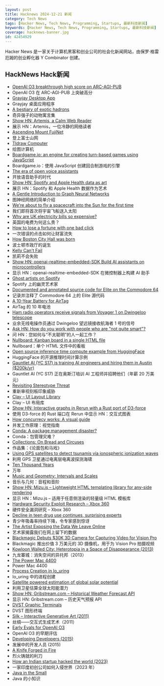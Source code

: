 ```yaml
---
layout: post
title: Hacknews 2024-12-21 新闻
category: Tech News
tags: [Hacker News, Tech News, Programming, Startups, 最新科技新闻]
keywords: [Hacker News, Tech News, Programming, Startups, 最新科技新闻]
coverage: hacknews-banner.jpg
id: 42454929
---
```


Hacker News 是一家关于计算机黑客和创业公司的社会化新闻网站，由保罗·格雷厄姆的创业孵化器 Y Combinator 创建。

## HackNews Hack新闻

- [OpenAI O3 breakthrough high score on ARC-AGI-PUB](https://arcprize.org/blog/oai-o3-pub-breakthrough)
- OpenAI O3 在 ARC-AGI-PUB 上突破高分
- [Grayjay Desktop App](https://grayjay.app/desktop/)
- Grayjay 桌面应用程序
- [A bestiary of exotic hadrons](https://cerncourier.com/a-bestiary-of-exotic-hadrons/)
- 奇异强子的动物寓言集
- [Show HN: Artemis, a Calm Web Reader](https://artemis.jamesg.blog/)
- 展示 HN：Artemis，一位冷静的网络读者
- [Ascending Mount FujiNet](https://www.leadedsolder.com/2024/12/17/coco-fujinet.html)
- 登上富士山网
- [Tldraw Computer](https://computer.tldraw.com)
- 绘图计算机
- [Boardgame.io: an engine for creating turn-based games using JavaScript](https://github.com/boardgameio/boardgame.io)
- Boardgame.io：使用 JavaScript 创建回合制游戏的引擎
- [The era of open voice assistants](https://www.home-assistant.io/blog/2024/12/19/voice-preview-edition-the-era-of-open-voice/)
- 开放语音助手的时代
- [Show HN: Spotify and Apple Health data as art](https://apps.apple.com/us/app/day-by-data/id6737629704)
- 展示 HN：Spotify 和 Apple Health 数据作为艺术
- [A Gentle Introduction to Graph Neural Networks](https://distill.pub/2021/gnn-intro/)
- 图神经网络的简单介绍
- [We're about to fly a spacecraft into the Sun for the first time](https://arstechnica.com/space/2024/12/were-about-to-fly-a-spacecraft-into-the-sun-for-the-first-time/)
- 我们即将首次将宇宙飞船送入太阳
- [Why are UK electricity bills so expensive?](https://climate.benjames.io/uk-electricity-bills/)
- 英国的电费为何这么贵？
- [How to lose a fortune with one bad click](https://krebsonsecurity.com/2024/12/how-to-lose-a-fortune-with-just-one-bad-click/)
- 一次错误的点击如何让财富流失
- [How Boston City Hall was born](https://www.bostonglobe.com/ideas/2012/02/12/how-boston-city-hall-was-born/DtfspyXVbKBIKi8iSXHX6J/story.html)
- 波士顿市政厅的诞生
- [Kelly Can't Fail](https://win-vector.com/2024/12/19/kelly-cant-fail/)
- 凯莉不会失败
- [Show HN: openai-realtime-embedded-SDK Build AI assistants on microcontrollers](https://github.com/openai/openai-realtime-embedded-sdk)
- 显示 HN：openai-realtime-embedded-SDK 在微控制器上构建 AI 助手
- [Ghost artists on Spotify](https://harpers.org/archive/2025/01/the-ghosts-in-the-machine-liz-pelly-spotify-musicians/)
- Spotify 上的幽灵艺术家
- [Documented and annotated source code for Elite on the Commodore 64](https://github.com/markmoxon/elite-source-code-commodore-64)
- 记录并注释了 Commodore 64 上的 Elite 源代码
- [A 10-Year Battery for AirTag](https://www.elevationlab.com/blogs/news/introducing-timecapsule)
- AirTag 的 10 年电池
- [Ham radio operators receive signals from Voyager 1 on Dwingeloo telescope](https://www.camras.nl/en/blog/2024/dwingeloo-telescope-receives-signals-from-voyager-1/)
- 业余无线电操作员通过 Dwingeloo 望远镜接收航海者 1 号的信号
- [Ask HN: How do you work with people who are "not quite smart"?]()
- 问 HN：您如何与“不太聪明”的人一起工作？
- [Nullboard: Kanban board in a single HTML file](https://github.com/apankrat/nullboard)
- Nullboard：单个 HTML 文件中的看板
- [Open source inference time compute example from HuggingFace](https://github.com/huggingface/search-and-learn)
- HuggingFace 的开源推理时间计算示例
- [Gauntlet AI (YC S17) is training AI engineers and hiring them in Austin ($200k/yr)](https://gauntletai.com)
- Gauntlet AI (YC S17) 正在奥斯汀培训 AI 工程师并招聘他们（年薪 20 万美元）
- [Revisiting Stereotype Threat](https://www.speakandregret.michaelinzlicht.com/p/revisiting-stereotype-threat)
- 重新审视刻板印象威胁
- [Clay – UI Layout Library](https://www.nicbarker.com/clay)
- Clay – UI 布局库
- [Show HN: Interactive graphs in Rerun with a Rust port of D3-force](https://rerun.io/blog/graphs)
- 使用 D3-force 的 Rust 端口在 Rerun 中显示 HN：交互式图表
- [How concurrecy works: A visual guide](https://wyounas.github.io/concurrency/2024/12/12/how-concurrency-works-a-visual-guide/)
- 并发工作原理：视觉指南
- [Conda: A package management disaster?](https://pyherald.com/articles/16_12_2024/)
- Conda：包管理灾难？
- [Collections: On Bread and Circuses](https://acoup.blog/2024/12/20/collections-on-bread-and-circuses/)
- 作品集：《论面包和马戏》
- [Using GPS satellites to detect tsunamis via ionospheric ionization waves](https://www.earthdata.nasa.gov/learn/data-in-action/global-navigation-satellite-system-data-brings-forth-guardian)
- 利用 GPS 卫星通过电离层电离波探测海啸
- [Ten Thousand Years](https://99percentinvisible.org/episode/ten-thousand-years/)
- 万年
- [Music and Geometry: Intervals and Scales](https://roelsworld.eu/blog-music/music-geometry-intervals-scales/)
- 音乐与几何：音程和音阶
- [Show HN: Mizu.js – Lightweight HTML templating library for any-side rendering](https://mizu.sh)
- 显示 HN：Mizu.js – 适用于任意侧渲染的轻量级 HTML 模板库
- [Hardware Security Exploit Research – Xbox 360](https://github.com/kooscode/srgh-matrix-trinity/blob/main/README.md)
- 硬件安全漏洞研究 – Xbox 360
- [Decline in teen drug use continues, surprising experts](https://arstechnica.com/health/2024/12/the-kids-are-maybe-alright-teen-drug-use-hits-new-lows-in-ongoing-decline/)
- 青少年吸毒率持续下降，令专家感到惊讶
- [The Artist Exposing the Data We Leave Online](https://www.newyorker.com/culture/infinite-scroll/the-artist-exposing-the-data-we-leave-online)
- 艺术家揭露我们在网上留下的数据
- [Blackmagic Debuts $30K 3D Camera for Capturing Video for Vision Pro](https://www.macrumors.com/2024/12/16/black-magic-3d-vision-pro-camera/)
- Blackmagic 推出价值 3 万美元的 3D 摄像机，用于为 Vision Pro 拍摄视频
- [Kowloon Walled City: Heterotopia in a Space of Disappearance (2013)](https://mascontext.com/issues/trace/kowloon-walled-city-heterotopia-in-a-space-of-disappearance)
- 九龙寨城：消失空间的异托邦（2013）
- [The Power Mac 4400](https://512pixels.net/2024/12/the-power-mac-4400/)
- Power Mac 4400
- [Process Creation in Io_uring](https://lwn.net/SubscriberLink/1002371/0ff2be6a2c7624ca/)
- Io_uring 中的进程创建
- [Satellite powered estimation of global solar potential](https://research.google/blog/satellite-powered-estimation-of-global-solar-potential/)
- 利用卫星估算全球太阳能潜力
- [Show HN: Gribstream.com – Historical Weather Forecast API](https://gribstream.com)
- 显示 HN: Gribstream.com – 历史天气预报 API
- [DVST Graphic Terminals](https://vintagetek.org/dvst-graphic-terminals/)
- DVST 图形终端
- [Silk – Interactive Generative Art (2011)](http://weavesilk.com/)
- 丝绸——交互式生成艺术（2011）
- [Early Evals for OpenAI O3](https://openai.com/12-days/?day=12)
- OpenAI O3 的早期评估
- [Developing Developers (2015)](https://felleisen.org/matthias/Thoughts/Developing_Developers.html)
- 发展中的开发人员 (2015)
- [A Knife Forged in Fire](https://www.chicagomag.com/chicago-magazine/january-2024/a-knife-forged-in-fire/)
- 烈火铸就的利刀
- [How an Indian startup hacked the world (2023)](https://www.reuters.com/investigates/special-report/usa-hackers-appin/)
- 一家印度初创公司如何入侵世界（2023 年）
- [Java in the Small](https://horstmann.com/unblog/2024-12-11/index.html)
- Java 的小知识

